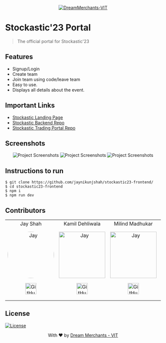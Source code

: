 <p align="center"><a href="https://dreammerchantsvit.com/" target="_blank"><img src="https://i.ibb.co/jTfpkjG/stockastic-logo.png" title="Dreammerchants-VIT" alt="DreamMerchants-VIT"></a>
</p>

# Stockastic'23 Portal

> <Subtitle>
> The official portal for Stockastic'23
<!-- 
---
[![DOCS](https://img.shields.io/badge/Documentation-see%20docs-green?style=flat-square&logo=appveyor)](INSERT_LINK_FOR_DOCS_HERE) 
  [![UI ](https://img.shields.io/badge/User%20Interface-Link%20to%20UI-orange?style=flat-square&logo=appveyor)](INSERT_UI_LINK_HERE) -->

## Features
- Signup/Login
- Create team
- Join team using code/leave team
- Easy to use.
- Displays all details about the event.
	
## Important Links
- [Stockastic Landing Page](https://stockastic.dreammerchantsvit.com/)
- [Stockastic Backend Repo](https://github.com/jaynikunjshah/stockastic23-backend/)
- [Stockastic  Trading Portal Repo](https://stockastic-trading-portal-eight.vercel.app/)

## Screenshots
<p align="center">
<img src="https://i.ibb.co/fMWNZFF/2023-07-16.png" alt="Project Screenshots" >


<img src="https://i.ibb.co/7zRxNp9/2023-07-16-1.png" alt="Project Screenshots" >

<img src="https://i.ibb.co/dm67XbD/2023-07-16-2.png" alt="Project Screenshots">


</p>

## Instructions to run
```
$ git clone https://github.com/jaynikunjshah/stockastic23-frontend/
$ cd stockastic23-frontend
$ npm i
$ npm run dev
```

## Contributors
<table>
<tr align="center">

<td>Jay Shah
	<p align="center">
		<img src = "https://avatars.githubusercontent.com/jaynikunjshah" width="150" height="150" alt="Jay" style="border-radius: 50%">
	</p>
	<p align="center">
		<a href = "https://github.com/jaynikunjshah"><img src = "http://www.iconninja.com/files/241/825/211/round-collaboration-social-github-code-circle-network-icon.svg" width="36" height = "36" alt="GitHub"/></a>
	</p>
</td>

<td>Kamil Dehliwala
	<p align="center">
		<img src = "https://avatars.githubusercontent.com/kamil26300" width="150" height="150" alt="Jay">
	</p>
	<p align="center">
		<a href = "https://github.com/kamil26300"><img src = "http://www.iconninja.com/files/241/825/211/round-collaboration-social-github-code-circle-network-icon.svg" width="36" height = "36" alt="GitHub"/></a>
	</p>
</td>

<td>Milind Madhukar
	<p align="center">
		<img src = "https://avatars.githubusercontent.com/milindmadhukar" width="150" height="150" alt="Jay">
	</p>
	<p align="center">
		<a href = "https://github.com/milindmadhukar"><img src = "http://www.iconninja.com/files/241/825/211/round-collaboration-social-github-code-circle-network-icon.svg" width="36" height = "36" alt="GitHub"/></a>
	</p>
</td>

<td>Shashank
	<p align="center">
		<img src = "https://avatars.githubusercontent.com/shashank651156" width="150" height="150" alt="Jay">
	</p>
	<p align="center">
		<a href = "https://github.com/shashank651156"><img src = "http://www.iconninja.com/files/241/825/211/round-collaboration-social-github-code-circle-network-icon.svg" width="36" height = "36" alt="GitHub"/></a>
	</p>
</td>

<td>Shantanu Khosla
	<p align="center">
		<img src = "https://avatars.githubusercontent.com/shantanu1805" width="150" height="150" alt="Jay">
	</p>
	<p align="center">
		<a href = "https://github.com/shantanu1805"><img src = "http://www.iconninja.com/files/241/825/211/round-collaboration-social-github-code-circle-network-icon.svg" width="36" height = "36" alt="GitHub"/></a>
	</p>
</td>

</tr>
</table>

## License
[![License](http://img.shields.io/:license-mit-blue.svg?style=flat-square)](http://badges.mit-license.org)

<p align="center">
	With ❤️ by <a href="https://dreammerchantsvit.com/ target="_blank">Dream Merchants - VIT</a>
</p>
